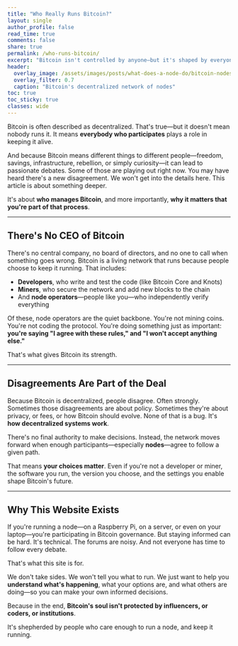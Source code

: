 ```yaml
---
title: "Who Really Runs Bitcoin?"
layout: single
author_profile: false
read_time: true
comments: false
share: true
permalink: /who-runs-bitcoin/
excerpt: "Bitcoin isn't controlled by anyone—but it's shaped by everyone who runs a node. This site exists to help you stay informed and make decisions with clarity."
header:
  overlay_image: /assets/images/posts/what-does-a-node-do/bitcoin-nodes.png
  overlay_filter: 0.7
  caption: "Bitcoin's decentralized network of nodes"
toc: true
toc_sticky: true
classes: wide
---
```


Bitcoin is often described as decentralized. That's true—but it doesn't mean nobody runs it. It means **everybody who participates** plays a role in keeping it alive.

<!-- Example of how to include an image:
<figure class="align-center">
  <img src="{{ '/assets/images/pages/who-runs-bitcoin/bitcoin-network.jpg' | relative_url }}" alt="The Bitcoin Network">
  <figcaption>The decentralized Bitcoin network with nodes, miners, and developers. Image credit: Protocol Primer</figcaption>
</figure>
-->

And because Bitcoin means different things to different people—freedom, savings, infrastructure, rebellion, or simply curiosity—it can lead to passionate debates. Some of those are playing out right now. You may have heard there's a new disagreement. We won't get into the details here. This article is about something deeper.

It's about **who manages Bitcoin**, and more importantly, **why it matters that you're part of that process**.

---

## There's No CEO of Bitcoin

There's no central company, no board of directors, and no one to call when something goes wrong. Bitcoin is a living network that runs because people choose to keep it running. That includes:

- **Developers**, who write and test the code (like Bitcoin Core and Knots)  
- **Miners**, who secure the network and add new blocks to the chain  
- And **node operators**—people like you—who independently verify everything

Of these, node operators are the quiet backbone. You're not mining coins. You're not coding the protocol. You're doing something just as important: **you're saying "I agree with these rules," and "I won't accept anything else."**

That's what gives Bitcoin its strength.

---

## Disagreements Are Part of the Deal

Because Bitcoin is decentralized, people disagree. Often strongly. Sometimes those disagreements are about policy. Sometimes they're about privacy, or fees, or how Bitcoin should evolve. None of that is a bug. It's **how decentralized systems work**.

There's no final authority to make decisions. Instead, the network moves forward when enough participants—especially **nodes**—agree to follow a given path.

That means **your choices matter**. Even if you're not a developer or miner, the software you run, the version you choose, and the settings you enable shape Bitcoin's future.

---

## Why This Website Exists

If you're running a node—on a Raspberry Pi, on a server, or even on your laptop—you're participating in Bitcoin governance. But staying informed can be hard. It's technical. The forums are noisy. And not everyone has time to follow every debate.

That's what this site is for.

We don't take sides. We won't tell you what to run. We just want to help you **understand what's happening**, what your options are, and what others are doing—so you can make your own informed decisions.

Because in the end, **Bitcoin's soul isn't protected by influencers, or coders, or institutions**.

It's shepherded by people who care enough to run a node, and keep it running.
